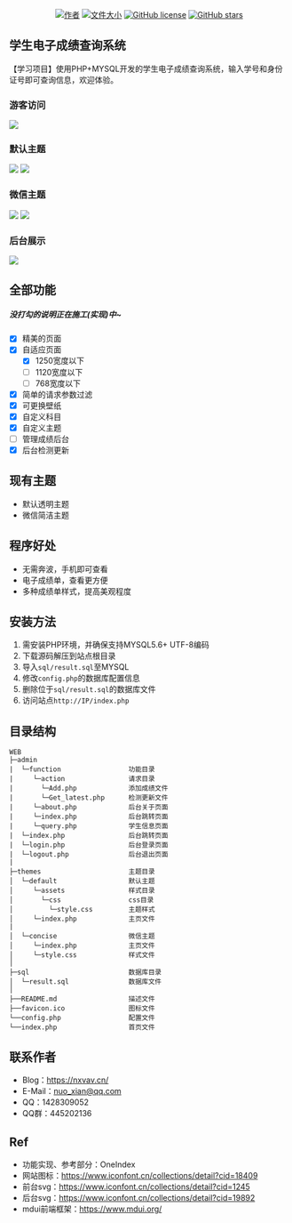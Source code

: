 
<p align="center">
  <a href="https://github.com/nuoxi4n"><img alt="作者" src="https://img.shields.io/badge/Author-nuoxi4n-blueviolet"></a>
  <a href="https://github.com/NuoXianTech/Beautiful-Report-Card"><img alt="文件大小" src="https://img.shields.io/github/repo-size/NuoXianTech/Beautiful-Report-Card"></a>
  <a href="https://github.com/NuoXianTech/Beautiful-Report-Card/blob/master/LICENSE"><img alt="GitHub license" src="https://img.shields.io/github/license/NuoXianTech/Beautiful-Report-Card"></a>
  <a href="https://github.com/NuoXianTech/Beautiful-Report-Card/stargazers"><img alt="GitHub stars" src="https://img.shields.io/github/stars/NuoXianTech/Beautiful-Report-Card?style=social"></a>
</p>

## 学生电子成绩查询系统
【学习项目】使用PHP+MYSQL开发的学生电子成绩查询系统，输入学号和身份证号即可查询信息，欢迎体验。
### 游客访问
![](https://profile-counter.glitch.me/Beautiful-Report-Card/count.svg)
### 默认主题
![](https://mpimg.cn/view.php/e6c7e09d7f463caa421384a871c2b002.png)
![](https://mpimg.cn/view.php/2fb50a27410530ce40cf606ab79cd7c3.png)
### 微信主题
![](https://mpimg.cn/view.php/cbe2b8fdc0c7254cb2c76e6d59548f1b.png)
![](https://mpimg.cn/view.php/e897469a090a17214f66807ab616d2d5.png)
### 后台展示
![](https://mpimg.cn/view.php/b92d74347a3c571abc290f1b8f0efcbd.png)
## 全部功能
##### 没打勾的说明正在施工(实现)中~
- [x] 精美的页面
- [x] 自适应页面
    - [x] 1250宽度以下
    - [ ] 1120宽度以下
    - [ ] 768宽度以下
- [x] 简单的请求参数过滤
- [x] 可更换壁纸
- [x] 自定义科目
- [x] 自定义主题
- [ ] 管理成绩后台
- [x] 后台检测更新
## 现有主题
* 默认透明主题
* 微信简洁主题
## 程序好处
* 无需奔波，手机即可查看
* 电子成绩单，查看更方便
* 多种成绩单样式，提高美观程度
## 安装方法
1. 需安装PHP环境，并确保支持MYSQL5.6+ UTF-8编码
2. 下载源码解压到站点根目录
3. 导入`sql/result.sql`至MYSQL
4. 修改`config.php`的数据库配置信息
5. 删除位于`sql/result.sql`的数据库文件
6. 访问站点`http://IP/index.php`
## 目录结构
```
WEB
├─admin
|  └─function                 功能目录
|     └─action                请求目录
|       └─Add.php             添加成绩文件
|       └─Get_latest.php      检测更新文件
|     └─about.php             后台关于页面
|     └─index.php             后台跳转页面
|     └─query.php             学生信息页面
|  └─index.php                后台跳转页面
|  └─login.php                后台登录页面
|  └─logout.php               后台退出页面
|
├─themes                      主题目录
│  └─default                  默认主题
│     └─assets                样式目录
│       └─css                 css目录
│         └─style.css         主题样式
│     └─index.php             主页文件
|
│  └─concise                  微信主题
│     └─index.php             主页文件
│     └─style.css             样式文件
│
├─sql                         数据库目录
│  └─result.sql               数据库文件
│
├──README.md                  描述文件
├──favicon.ico                图标文件
└──config.php                 配置文件
└──index.php                  首页文件
```
## 联系作者
* Blog：https://nxvav.cn/
* E-Mail：nuo_xian@qq.com
* QQ：1428309052
* QQ群：445202136
## Ref
* 功能实现、参考部分：OneIndex
* 网站图标：https://www.iconfont.cn/collections/detail?cid=18409
* 前台svg：https://www.iconfont.cn/collections/detail?cid=1245
* 后台svg：https://www.iconfont.cn/collections/detail?cid=19892
* mdui前端框架：https://www.mdui.org/
